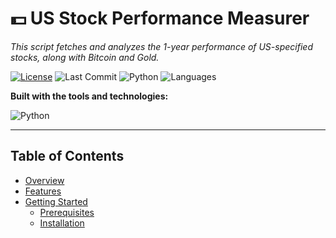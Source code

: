 # 💵 US Stock Performance Measurer
*This script fetches and analyzes the 1-year performance of US-specified stocks, along with Bitcoin and Gold.*

[![License](https://img.shields.io/badge/license-MIT-yellow.svg)](LICENSE)
![Last Commit](https://img.shields.io/github/last-commit/yourusername/yourrepo)
![Python](https://img.shields.io/badge/python-100%25-blue)
![Languages](https://img.shields.io/github/languages/count/yourusername/yourrepo)

**Built with the tools and technologies:**

![Python](https://img.shields.io/badge/Python-blue?logo=python&logoColor=white&style=flat)

---

## Table of Contents

- [Overview](#overview)
- [Features](#features)
- [Getting Started](#getting-started)
  - [Prerequisites](#prerequisites)
  - [Installation](#installation)
